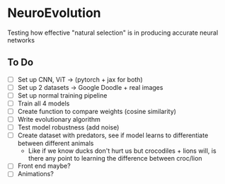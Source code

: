 # NeuroEvolution
Testing how effective "natural selection" is in producing accurate neural networks 


## To Do 
- [ ] Set up CNN, ViT -> (pytorch + jax for both)
- [ ] Set up 2 datasets -> Google Doodle + real images 
- [ ] Set up normal training pipeline 
- [ ] Train all 4 models 
- [ ] Create function to compare weights (cosine similarity) 
- [ ] Write evolutionary algorithm
- [ ] Test model robustness (add noise)
- [ ] Create dataset with predators, see if model learns to differentiate between different animals 
    - Like if we know ducks don't hurt us but crocodiles + lions will, is there any point to learning the difference between croc/lion
- [ ] Front end maybe? 
- [ ] Animations? 

